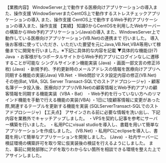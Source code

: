 【業務内容】
WindowServer上で動作する医療向けアプリケーションの導入また、操作支援
WindowServerまたCentOS上で動作するストレスチェックアプリケーションの導入
また、操作支援
CentOS上で動作するWeb予約アプリケーションの導入また、操作支援
【実績】
知識0からCentOSを利用したWebサーバーの構築からWeb予約アプリケーション(Java)の導入
また、WindowsServer上で動作している医療向けアプリケーション(VB.Net)の連携まで
行いました。
導入後お客様に使っていただき、いただいた要望を元にJava,VB.Net,VBA等用いて稼働までに開発を行いました。※下記に具体的な内容を記載
▼具体的な機能(計7)
Java
・お客様がもつポータルサイトからWeb予約アプリにログインなしに遷移することが可能な
   シングルサインオン機能実装 (Java)
・画面一部文言の修正(6枚)      (Java)
・新規予約、予約更新時のメールアドレスの情報を医療向けアプリへ同期する機能の実装(Java)
VB.Net
・Web問診マスタ設定内容の修正(VB.Net)
その他(Bat, VBA, SQL Server Transact-SQLでのストアドプロシージャ)
・顧客名簿データ投入後、医療向けアプリ(VB.Net)の顧客情報とWeb予約アプリの顧客情報を同期する機能実装（VBA・Bat）
・Web予約を行っていない方へのリマインド機能を手動で行える機能の実装(VBA)
・1日に1度顧客情報に変更があった際,関連するテーブルを更新する機能を実装
   (SQLServerTransact-SQLでのストアドプロシージャ)
【工夫点】
アサインされる前に必要な情報を洗い出し、下記内容を業務外でキャッチアップしました。
・VPSを契約し記事を参考にサーバー構築を行いました。
・私用PCにvisual studioを導入し、書籍を用いて簡単なアプリケーションを作成しました。
   (VB.Net)
・私用PCにeclipseを導入し、書籍を用いて簡単なアプリケーションを開発しました。
   (Java)
・社内サーバーに検証環境の構築許可を取り常に仮実装後の検証を行えるようにしました。
また、事前に開発部隊にアポを取りわからない箇所を相談できる環境を整えた上でアサインしました。